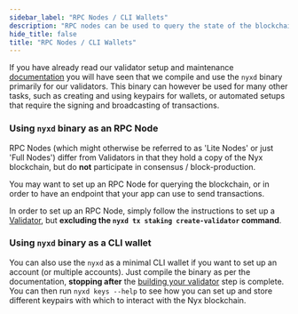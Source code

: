 ```yaml
---
sidebar_label: "RPC Nodes / CLI Wallets"
description: "RPC nodes can be used to query the state of the blockchain without having to query active validators"
hide_title: false
title: "RPC Nodes / CLI Wallets"
---
```


If you have already read our validator setup and maintenance [documentation](/docs/next/run-nodes/nodes/validators) you will have seen that we compile and use the `nyxd` binary primarily for our validators. This binary can however be used for many other tasks, such as creating and using keypairs for wallets, or automated setups that require the signing and broadcasting of transactions. 

### Using `nyxd` binary as an RPC Node
RPC Nodes (which might otherwise be referred to as 'Lite Nodes' or just 'Full Nodes') differ from Validators in that they hold a copy of the Nyx blockchain, but do **not** participate in consensus / block-production. 

You may want to set up an RPC Node for querying the blockchain, or in order to have an endpoint that your app can use to send transactions. 

In order to set up an RPC Node, simply follow the instructions to set up a [Validator](/docs/next/run-nodes/nodes/validators), but **excluding the `nyxd tx staking create-validator` command**. 

### Using `nyxd` binary as a CLI wallet  
You can also use the `nyxd` as a minimal CLI wallet if you want to set up an account (or multiple accounts). Just compile the binary as per the documentation, **stopping after** the [building your validator](/docs/next/run-nodes/nodes/validators#building-your-validator) step is complete. You can then run `nyxd keys --help` to see how you can set up and store different keypairs with which to interact with the Nyx blockchain. 


